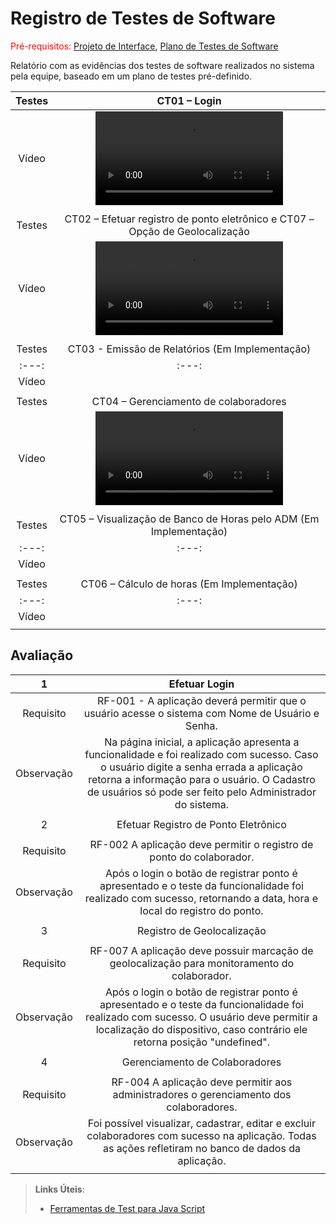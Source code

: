 # Registro de Testes de Software

<span style="color:red">Pré-requisitos: <a href="3-Projeto de Interface.md"> Projeto de Interface</a></span>, <a href="8-Plano de Testes de Software.md"> Plano de Testes de Software</a>

Relatório com as evidências dos testes de software realizados no sistema pela equipe, baseado em um plano de testes pré-definido.

| Testes 	| CT01 – Login 	|
|:---:	|:---:	|
|	Vídeo 	| <video src="https://user-images.githubusercontent.com/101529285/198917409-c5324488-5a0e-4561-98f7-987cfaaae496.mp4"> |
|  	|  	|
| Testes 	| CT02 – Efetuar registro de ponto eletrônico e CT07 – Opção de Geolocalização	|
|	Vídeo 	| <video src="https://user-images.githubusercontent.com/101529285/198917414-6ac93d9c-a99c-45dd-8cb0-4c45f1fd0aac.mp4"> |
|  	|  	|
| Testes 	| CT03 - Emissão de Relatórios (Em Implementação)	|
|:---:	|:---:	|
|	Vídeo 	|  |
|  	|  	|
| Testes 	| CT04 – Gerenciamento de colaboradores	|
|	Vídeo 	| <video src="https://user-images.githubusercontent.com/101529285/198917419-a14259ed-50bc-46f2-81c5-48c980576a39.mp4"> |
|  	|  	|
| Testes 	| CT05 – Visualização de Banco de Horas pelo ADM (Em Implementação)	|
|:---:	|:---:	|
|	Vídeo 	| |
|  	|  	|
| Testes 	| CT06 – Cálculo de horas (Em Implementação)	|
|:---:	|:---:	|
|	Vídeo 	|  |
|  	|  	|


## Avaliação

| 1 	| Efetuar Login	|
|:---:	|:---:	|
|	Requisito	| RF-001 - A aplicação deverá permitir que o usuário acesse o sistema com Nome de Usuário e Senha. |
| Observação | Na página inicial, a aplicação apresenta a funcionalidade e foi realizado com sucesso. Caso o usuário digite a senha errada a aplicação retorna a informação para o usuário. O Cadastro de usuários só pode ser feito pelo Administrador do sistema. |
|  	|  	|
| 2 	| Efetuar Registro de Ponto Eletrônico	|
||	|
|	Requisito	| RF-002 A aplicação deve permitir o registro de ponto do colaborador. |
| Observação | Após o login o botão de registrar ponto é apresentado e o teste da funcionalidade foi realizado com sucesso, retornando a data, hora e local do registro do ponto. |
|  	|  	|
| 3 	| Registro de Geolocalização	|
|	|	|
|	Requisito	| RF-007 A aplicação deve possuir marcação de geolocalização para monitoramento do colaborador. |
| Observação | Após o login o botão de registrar ponto é apresentado e o teste da funcionalidade foi realizado com sucesso. O usuário deve permitir a localização do dispositivo, caso contrário ele retorna posição "undefined". |
|  	|  	|
| 4 	| Gerenciamento de Colaboradores	|
|	|	|
|	Requisito	| RF-004 A aplicação deve permitir aos administradores o gerenciamento dos colaboradores. |
| Observação | Foi possível visualizar, cadastrar, editar e excluir colaboradores com sucesso na aplicação. Todas as ações refletiram no banco de dados da aplicação. |
|  	|  	|




> **Links Úteis**:
> - [Ferramentas de Test para Java Script](https://geekflare.com/javascript-unit-testing/)
